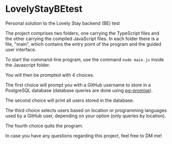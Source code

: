 # LovelyStayBEtest
Personal solution to the Lovely Stay backend (BE) test

The project comprises two folders, one carrying the TypeScript files and the other carrying the compiled JavaScript files. In each folder there is a file, "main", which contains the entry point of the program and the guided user interface.

To start the command-line program, use the command `node main.js` inside the Javascript folder. 

You will then be prompted with 4 choices. 

The first choice will prompt you with a GitHub username to store in a PostgreSQL database (database queries are done using [pg-promise](https://github.com/vitaly-t/pg-promise)).

The second choice will print all users stored in the database.

The third choice selects users based on location or programming languages used by a GitHub user, depending on your option (only queries by location).

The fourth choice quits the program.

In case you have any questions regarding this project, feel free to DM me!
